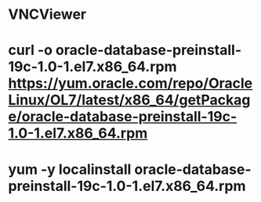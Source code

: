 # VNCViewer
# curl -o oracle-database-preinstall-19c-1.0-1.el7.x86_64.rpm https://yum.oracle.com/repo/OracleLinux/OL7/latest/x86_64/getPackage/oracle-database-preinstall-19c-1.0-1.el7.x86_64.rpm
# yum -y localinstall oracle-database-preinstall-19c-1.0-1.el7.x86_64.rpm
